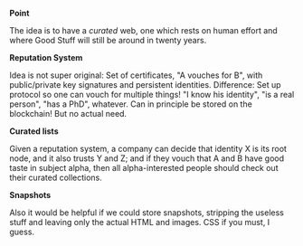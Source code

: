 **Point**

The idea is to have a *curated* web, one which rests on human effort
and where Good Stuff will still be around in twenty years.

**Reputation System**

Idea is not super original: Set of certificates, "A vouches for B",
with public/private key signatures and persistent
identities. Difference: Set up protocol so one can vouch for multiple
things! "I know his identity", "is a real person", "has a PhD",
whatever. Can in principle be stored on the blockchain! But no actual
need.

**Curated lists**

Given a reputation system, a company can decide that identity X is its
root node, and it also trusts Y and Z; and if they vouch that A and B
have good taste in subject alpha, then all alpha-interested people
should check out their curated collections.

**Snapshots**

Also it would be helpful if we could store snapshots, stripping the
useless stuff and leaving only the actual HTML and images. CSS if you
must, I guess.

